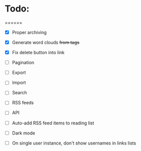 # Todo:
======
- [x] Proper archiving
- [x] Generate word clouds ~~from tags~~
- [x] Fix delete button into link
- [ ] Pagination
- [ ] Export
- [ ] Import
- [ ] Search
- [ ] RSS feeds
- [ ] API
- [ ] Auto-add RSS feed items to reading list
- [ ] Dark mode

- [ ] On single user instance, don't show usernames in links lists
